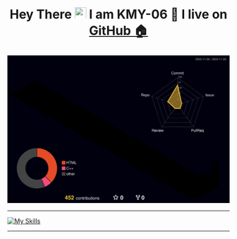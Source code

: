 <h1 align="center"> <!-- Can change to "left" or "right" -->

Hey There <img src="https://media.giphy.com/media/hvRJCLFzcasrR4ia7z/giphy.gif" width="26" height="26"> I am KMY-06 🌱 I live on <a href="https://github.com" title="GitHub"> GitHub 🏠 </a>

</h1>





![](./profile-3d-contrib/profile-night-rainbow.svg)

<!-- This is the link for the 3D thing (open in chrome for google translate):    https://h-owo-ld.tistory.com/264   -->

<!-- 
When you click 'run workflow' if it shows E.g 'remote: Permission to kmy-06/kmy-06.git denied to github-actions[bot].' :
1. Go to your repository and open the 'settings' located after 'insights'.
2. Then go to 'Actions' > 'General'.
3. Under Workflow Permissions, check 'Read and write permissions', and save to run again.
-->





-------

[![My Skills](https://skillicons.dev/icons?i=apple,md,obsidian,latex,vue,nodejs,aws,php,mysql,react,vscode,githubactions,github,git,swift,html,css,js,ts,c,cpp,fastapi,arduino,ros,raspberrypi,unity,python,pycharm,matlab,pytorch)](https://skillicons.dev)

<!--
Add this between 'pytorch' and ')' for light mode icons :P ->    &theme=light
-->
------

